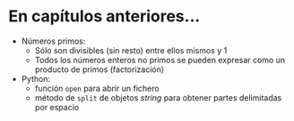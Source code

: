 # En capítulos anteriores...

- Números primos:
    - Sólo son divisibles (sin resto) entre ellos mismos y 1
    - Todos los números enteros no primos se pueden expresar como un producto de primos (factorización)
- Python:
    - función `open` para abrir un fichero
    - método de `split` de objetos *string* para obtener partes delimitadas por espacio
